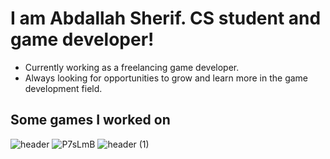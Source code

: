 # I am Abdallah Sherif. CS student and game developer!

- Currently working as a freelancing game developer.
- Always looking for opportunities to grow and learn more in the game development field.

## Some games I worked on
![header](https://github.com/user-attachments/assets/8e55a22a-d18c-4d9c-bee2-c1cefe95cdc7)
![P7sLmB](https://github.com/user-attachments/assets/c78a2883-2bef-4778-a22e-e2bde7f6a864)
![header (1)](https://github.com/user-attachments/assets/719d67f2-adbf-4e6a-9c33-82ccae08ab52) 
